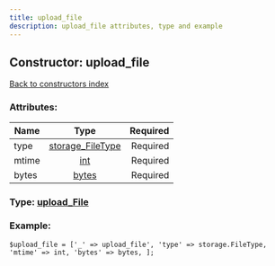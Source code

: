 ```yaml
---
title: upload_file
description: upload_file attributes, type and example
---
```

## Constructor: upload\_file  
[Back to constructors index](index.md)



### Attributes:

| Name     |    Type       | Required |
|----------|:-------------:|---------:|
|type|[storage\_FileType](../types/storage_FileType.md) | Required|
|mtime|[int](../types/int.md) | Required|
|bytes|[bytes](../types/bytes.md) | Required|



### Type: [upload\_File](../types/upload_File.md)


### Example:

```
$upload_file = ['_' => upload_file', 'type' => storage.FileType, 'mtime' => int, 'bytes' => bytes, ];
```